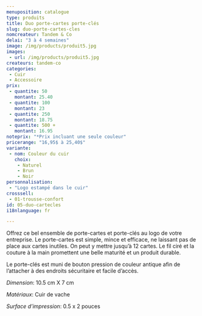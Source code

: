 ```yaml
---
menuposition: catalogue
type: produits
title: Duo porte-cartes porte-clés
slug: duo-porte-cartes-cles
nomcreateur: Tandem & Co
delai: "3 à 4 semaines"
image: /img/products/produit5.jpg
images:
 - url: /img/products/produit5.jpg
createurs: tandem-co
categories:
 - Cuir
 - Accessoire
prix:
 - quantite: 50
   montant: 25.40
 - quantite: 100
   montant: 23
 - quantite: 250
   montant: 18.75
 - quantite: 500 +
   montant: 16.95
noteprix: "*Prix incluant une seule couleur"
pricerange: "16,95$ à 25,40$"
variante:
 - nom: Couleur du cuir
   choix:
    - Naturel
    - Brun
    - Noir
personnalisation:
 - "Logo estampé dans le cuir"
crosssell:
 - 01-trousse-confort
id: 05-duo-cartecles
i18nlanguage: fr

---
```


Offrez ce bel ensemble de porte-cartes et porte-clés au logo de votre entreprise. Le porte-cartes est simple, mince et efficace, ne laissant pas de place aux cartes inutiles. On peut y mettre jusqu’à 12 cartes. Le fil ciré et la couture à la main promettent une belle maturité et un produit durable. 

Le porte-clés est muni de bouton pression de couleur antique afin de l’attacher à des endroits sécuritaire et facile d’accès. 

*Dimension*: 10.5 cm X 7 cm

*Matériaux*: Cuir de vache

*Surface d’impression*: 0.5 x 2 pouces
